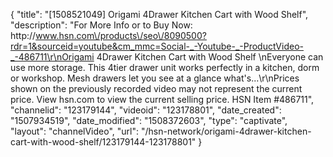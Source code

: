 {
    "title": "[1508521049] Origami 4Drawer Kitchen Cart with Wood Shelf",
    "description": "For More Info or to Buy Now: http:\/\/www.hsn.com\/products\/seo\/8090500?rdr=1&sourceid=youtube&cm_mmc=Social-_-Youtube-_-ProductVideo-_-486711\r\nOrigami 4Drawer Kitchen Cart with Wood Shelf  \nEveryone can use more storage. This 4tier drawer unit works perfectly in a kitchen, dorm or workshop. Mesh drawers let you see at a glance what's...\r\nPrices shown on the previously recorded video may not represent the current price.  View hsn.com to view the current selling price. HSN Item #486711",
    "channelid": "123179144",
    "videoid": "123178801",
    "date_created": "1507934519",
    "date_modified": "1508372603",
    "type": "captivate",
    "layout": "channelVideo",
    "url": "\/hsn-network\/origami-4drawer-kitchen-cart-with-wood-shelf\/123179144-123178801"
}